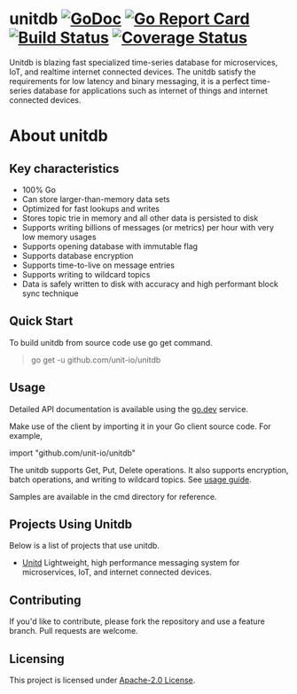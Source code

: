 # unitdb [![GoDoc](https://godoc.org/github.com/unit-io/unitdb?status.svg)](https://pkg.go.dev/github.com/unit-io/unitdb) [![Go Report Card](https://goreportcard.com/badge/github.com/unit-io/unitdb)](https://goreportcard.com/report/github.com/unit-io/unitdb) [![Build Status](https://travis-ci.org/unit-io/unitdb.svg?branch=master)](https://travis-ci.org/unit-io/unitdb) [![Coverage Status](https://coveralls.io/repos/github/unit-io/unitdb/badge.svg?branch=master)](https://coveralls.io/github/unit-io/unitdb?branch=master)

Unitdb is blazing fast specialized time-series database for microservices, IoT, and realtime internet connected devices. The unitdb satisfy the requirements for low latency and binary messaging, it is a perfect time-series database for applications such as internet of things and internet connected devices.

# About unitdb 

## Key characteristics
- 100% Go
- Can store larger-than-memory data sets
- Optimized for fast lookups and writes
- Stores topic trie in memory and all other data is persisted to disk
- Supports writing billions of messages (or metrics) per hour with very low memory usages
- Supports opening database with immutable flag
- Supports database encryption
- Supports time-to-live on message entries
- Supports writing to wildcard topics
- Data is safely written to disk with accuracy and high performant block sync technique

## Quick Start
To build unitdb from source code use go get command.

> go get -u github.com/unit-io/unitdb

## Usage
Detailed API documentation is available using the [go.dev](https://pkg.go.dev/github.com/unit-io/unitdb) service.

Make use of the client by importing it in your Go client source code. For example,

import "github.com/unit-io/unitdb"

The unitdb supports Get, Put, Delete operations. It also supports encryption, batch operations, and writing to wildcard topics. See [usage guide](https://github.com/unit-io/unitdb/tree/master/docs/usage.md). 

Samples are available in the cmd directory for reference.

## Projects Using Unitdb
Below is a list of projects that use unitdb.

- [Unitd](https://github.com/unit-io/unitd) Lightweight, high performance messaging system for microservices, IoT, and internet connected devices.

## Contributing
If you'd like to contribute, please fork the repository and use a feature branch. Pull requests are welcome.

## Licensing
This project is licensed under [Apache-2.0 License](https://github.com/unit-io/unitdb/blob/master/LICENSE).

